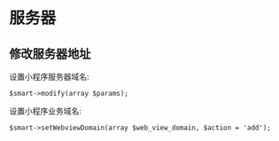 # 服务器

## 修改服务器地址

设置小程序服务器域名:

```
$smart->modify(array $params);
```

设置小程序业务域名:

```
$smart->setWebviewDomain(array $web_view_domain, $action = 'add');
```



